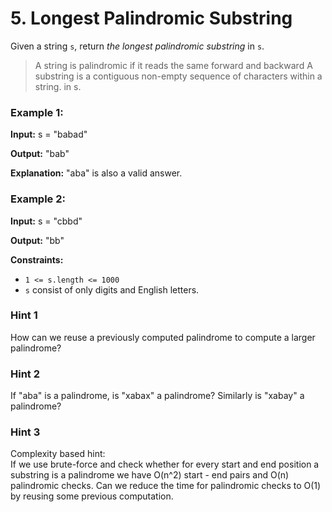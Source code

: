 # 5. Longest Palindromic Substring

Given a string `s`, return *the longest palindromic substring* in `s`.
> A string is palindromic if it reads the same forward and backward
> A substring is a contiguous non-empty sequence of characters within a string.
in s.

### Example 1:
**Input:** s = "babad"

**Output:** "bab"

**Explanation:** "aba" is also a valid answer.

### Example 2:
**Input:** s = "cbbd"

**Output:** "bb"

**Constraints:**

-   `1 <= s.length <= 1000`
-   `s` consist of only digits and English letters.



### Hint 1
How can we reuse a previously computed palindrome to compute a larger palindrome?

### Hint 2
If "aba" is a palindrome, is "xabax" a palindrome? Similarly is "xabay" a palindrome?

### Hint 3
Complexity based hint:\
If we use brute-force and check whether for every start and end position a substring is a palindrome we have O(n^2) start - end pairs and O(n) palindromic checks. Can we reduce the time for palindromic checks to O(1) by reusing some previous computation.